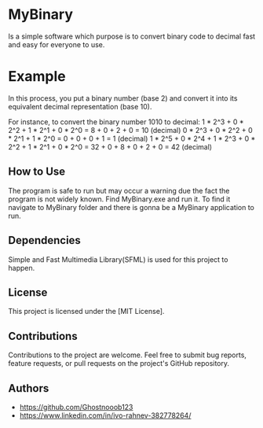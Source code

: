# MyBinary
Is a simple software which purpose is to convert binary code to decimal fast and easy for everyone to use.

# Example
In this process, you put a binary number (base 2) and convert it into its equivalent decimal representation (base 10).

For instance, to convert the binary number 1010 to decimal:
1 * 2^3 + 0 * 2^2 + 1 * 2^1 + 0 * 2^0 = 8 + 0 + 2 + 0 = 10 (decimal)
0 * 2^3 + 0 * 2^2 + 0 * 2^1 + 1 * 2^0 = 0 + 0 + 0 + 1 = 1 (decimal)
1 * 2^5 + 0 * 2^4 + 1 * 2^3 + 0 * 2^2 + 1 * 2^1 + 0 * 2^0
= 32 + 0 + 8 + 0 + 2 + 0
= 42 (decimal)

## How to Use
The program is safe to run but may occur a warning due the fact the program is not widely known.
Find MyBinary.exe and run it. To find it navigate to MyBinary folder and there is gonna be a MyBinary application to run.

## Dependencies
Simple and Fast Multimedia Library(SFML) is used for this project to happen.

## License
This project is licensed under the [MIT License].

## Contributions
Contributions to the project are welcome. Feel free to submit bug reports, feature requests, or pull requests on the project's GitHub repository.

## Authors
- https://github.com/Ghostnooob123
- https://www.linkedin.com/in/ivo-rahnev-382778264/
